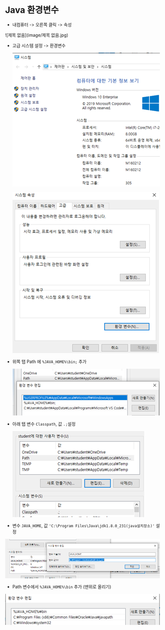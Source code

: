 # Java 환경변수

* 내컴퓨터 -> 오른쪽 클릭 -> 속성

![제목 없음](image/제목 없음.jpg)



* 고급 시스템 설정 -> 환경변수

  ![image-20191216172422247](image/image-20191216172422247.png)

  ![image-20191216171800832](image/image-20191216171800832.png)

* 위쪽 탭 Path 에 `%JAVA_HOME%\bin;` 추가

  ![image-20191216171829620](image/image-20191216171829620.png)

  

* 아래 탭 변수 `Classpath`, 값 `.;`설정

  ![image-20191216171927269](image/image-20191216171927269.png)

* 변수 `JAVA_HOME`, 값 `'C:\Program Files\Java\jdk1.8.0_231(java설치장소)'` 설정

  

![image-20191216172033982](image/image-20191216172033982.png)

* Path 변수에서 `%JAVA_HOME%\bin` 추가 (맨위로 올리기)

![image-20191216171721291](image/image-20191216171721291.png)